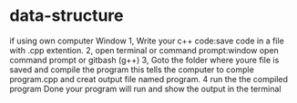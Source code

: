 # data-structure
if using own computer Window 1, Write your c++ code:save code in a file with .cpp extention.
2, open terminal or command prompt:window open command prompt or gitbash (g++) 
3, Goto the folder where youre file is saved and compile the program this tells the computer to comple program.cpp and creat output file named program.
4 run the the compiled program Done your program will run and show the output in the terminal
